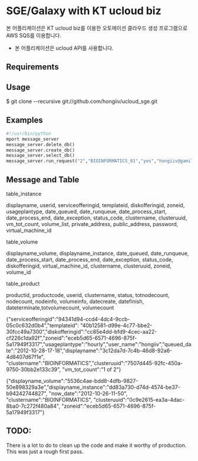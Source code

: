 # SGE/Galaxy with KT ucloud biz

본 어플리케이션은 KT ucloud biz를 이용한 오토메이션 클라우드 생성 프로그램으로 AWS SQS를 이용합니다.

* 본 어플리케이션은 ucloud API를 사용합니다.

## Requirements

## Usage

$ git clone --recursive git://github.com/hongiiv/ucloud_sge.git

## Examples

```python
#!/usr/bin/python
mport message_server
message_server.delete_db()
message_server.create_db()
message_server.select_db()
message_server.run_request("2","BIOINFORMATICS_01","yes","hongiiv@gamil.com")
```

## Message and Table
table_instance

displayname, userid, serviceofferingid, templateid, diskofferingid, zoneid, usageplantype, date_queued, date_runqueue, date_process_start, date_process_end, date_exception, status_code, clustername, clusteruuid, vm_tot_count, volume_list, private_address, public_address, password, virtual_machine_id

table_volume

displayname_volume, displayname_instance, date_queued, date_runqueue, date_process_start, date_process_end, date_exception, status_code, diskofferingid, virtual_machine_id, clustername, clusteruuid, zoneid, volume_id

table_product

productid, productcode, userid, clustername, status, totnodecount, nodecount, nodeinfo, volumeinfo, datecreate, datefinish, dateterminate,totvolumecount, volumecount

{"serviceofferingid":"94341d94-ccd4-4dc4-9ccb-05c0c632d0b4","templateid": "40b12581-d99e-4c77-bbe2-30fcc49a7300","diskofferingid":"cc85e4dd-bfd9-4cec-aa22-cf226c1da92f","zoneid":"eceb5d65-6571-4696-875f-5a17949f3317","usageplantype":"hourly","user_name":"hongiiv","queued_date":"2012-10-28-17-18","displayname":"3c12da7d-7c4b-46d8-92a6-4d8407d67f1e", "clustername":"BIOINFORMATICS","clusteruuid":"7507d445-92fc-450a-9750-30bb2e133c39", "vm_tot_count":"1 of 2"}

{"displayname_volume":"5536c4ae-bdd8-4dfb-9827-50e898329a3e","displayname_instance":"dd83a730-d74d-4574-be37-b94242744827", "now_date":"2012-10-26-11-50", "clustername":"BIOINFORMATICS", "clusteruuid":"0c9e2615-ea3a-4dac-8ba0-7c272f480a84", "zoneid":"eceb5d65-6571-4696-875f-5a17949f3317"}

TODO:
-----
There is a lot to do to clean up the code and make it worthy of production. This
was just a rough first pass.
